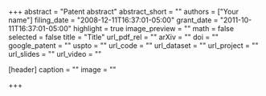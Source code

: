 +++
abstract = "Patent abstract"
abstract_short = ""
authors = ["Your name"]
filing_date = "2008-12-11T16:37:01-05:00"
grant_date  = "2011-10-11T16:37:01-05:00"
highlight = true
image_preview = ""
math = false
selected = false
title = "Title"
url_pdf_rel = ""
arXiv = ""
doi = ""
google_patent = ""
uspto = ""
url_code = ""
url_dataset = ""
url_project = ""
url_slides = ""
url_video = ""

[header]
  caption = ""
  image = ""

+++

